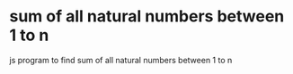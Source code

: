 # sum of all natural numbers between 1 to n
 js program to find sum of all natural numbers between 1 to n
